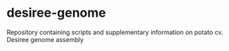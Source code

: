 # desiree-genome
Repository containing scripts and supplementary information on potato cv. Desiree genome assembly
